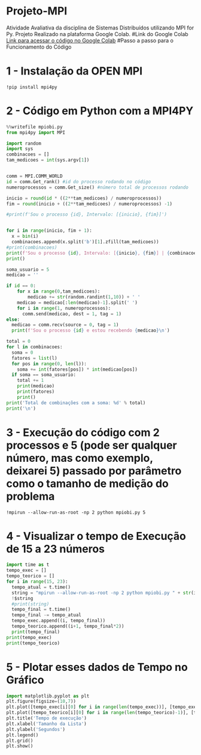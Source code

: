# Projeto-MPI
Atividade Avaliativa da disciplina de Sistemas Distribuídos utilizando MPI for Py. Projeto Realizado na plataforma Google Colab.
#Link do Google Colab
[Link para acessar o código no Google Colab](https://colab.research.google.com/drive/1joRTNeXPKxR38qL8g3abMlgZHappLzS4?usp=sharing)
#Passo a passo para o Funcionamento do Código 
# 1 - Instalação da OPEN MPI
`!pip install mpi4py`
# 2 - Código em Python com a MPI4PY
```python
%%writefile mpiobi.py
from mpi4py import MPI

import random
import sys
combinacoes = []
tam_medicoes = int(sys.argv[1])


comm = MPI.COMM_WORLD
id = comm.Get_rank() #id do processo rodando no código
numeroprocessos = comm.Get_size() #número total de processos rodando

inicio = round(id * ((2**tam_medicoes) / numeroprocessos))
fim = round(inicio + ((2**tam_medicoes) / numeroprocessos) -1)

#print(f'Sou o processo {id}, Intervalo: [{inicio}, {fim}]')


for i in range(inicio, fim + 1):
  x = bin(i)
  combinacoes.append(x.split('b')[1].zfill(tam_medicoes))
#print(combinacoes)
print(f'Sou o processo {id}, Intervalo: [{inicio}, {fim}] | {combinacoes}')
print()

soma_usuario = 5
medicao = ''

if id == 0:
    for x in range(0,tam_medicoes):
        medicao += str(random.randint(1,10)) + ' '
    medicao = medicao[:len(medicao)-1].split(' ')
    for i in range(1, numeroprocessos):
      comm.send(medicao, dest = 1, tag = 1)
else:
  medicao = comm.recv(source = 0, tag = 1)
  print(f'Sou o processo {id} e estou recebendo {medicao}\n')

total = 0
for l in combinacoes:
  soma = 0
  fatores = list(l)
  for pos in range(0, len(l)):
    soma += int(fatores[pos]) * int(medicao[pos])
  if soma == soma_usuario:
    total += 1
    print(medicao)
    print(fatores)
    print()
print('Total de combinações com a soma: %d' % total)
print('\n')
```
# 3 - Execução do código com 2 processos e 5 (pode ser qualquer número, mas como exemplo, deixarei 5) passado por parâmetro como o tamanho de medição do problema
`!mpirun --allow-run-as-root -np 2 python mpiobi.py 5`

# 4 - Visualizar o tempo de Execução de 15 a 23 números
```python
import time as t
tempo_exec = []
tempo_teorico = []
for i in range(15, 23):
  tempo_atual = t.time()
  string = "mpirun --allow-run-as-root -np 2 python mpiobi.py " + str(i) + " >> /dev/null"
  !$string
  #print(string)
  tempo_final = t.time()
  tempo_final -= tempo_atual
  tempo_exec.append((i, tempo_final))
  tempo_teorico.append((i+1, tempo_final*2))
  print(tempo_final)
print(tempo_exec)
print(tempo_teorico)
```
# 5 - Plotar esses dados de Tempo no Gráfico
```python
import matplotlib.pyplot as plt
plt.figure(figsize=(10,7))
plt.plot([tempo_exec[i][0] for i in range(len(tempo_exec))], [tempo_exec[i][1] for i in range(len(tempo_exec))], label='Alg. Paralelo')
plt.plot([tempo_teorico[i][0] for i in range(len(tempo_teorico)-1)], [tempo_teorico[i][1] for i in range(len(tempo_teorico)-1)], label='Previsto')
plt.title('Tempo de execução')
plt.xlabel('Tamanho da Lista')
plt.ylabel('Segundos')
plt.legend()
plt.grid()
plt.show()
```
